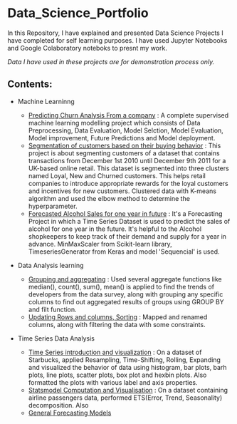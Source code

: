 # Data_Science_Portfolio
In this Repository, I have explained and presented Data Science Projects I have completed for self learning purposes. I have used Jupyter Notebooks and Google Colaboratory noteboks to presnt my work.

_Data I have used in these projects are for demonstration process only._

## Contents:
- Machine Learninng
    - [Predicting Churn Analysis From a company](https://github.com/surajk150741/Data_Science_Projects/blob/main/Churn%20Analysis/Churn%20Analysis.ipynb) : A complete supervised machine learning modelling project which consists of Data Preprocessing, Data Evaluation, Model Selction, Model Evaluation, Model improvement, Future Predictions and Model deployment.
    - [Segmentation of customers based on their buying behavior](https://github.com/surajk150741/Data_Science_Projects/blob/main/Churn%20Analysis/Churn%20Analysis.ipynb) : This project is about segmenting customers of a dataset that contains transactions from December 1st 2010 until December 9th 2011 for a UK-based online retail. This dataset is segmented into three clusters named Loyal, New and Churned customers. This helps retail companies to introduce appropriate rewards for the loyal customers and incentives for new customers. Clustered data with K-means algorithm and used the elbow method to determine the hyperparameter.
    - [Forecasted Alcohol Sales for one year in future](https://github.com/surajk150741/Data_Science_Projects/blob/main/Time%20Series%20Forecasting/Keras_and_RNN(LSTM)_Project.ipynb) : It's a Forecasting Project in which a Time Series Dataset is used to predict the sales of alcohol for one year in the future. It's helpful to the Alcohol shopkeepers to keep track of their demand and supply for a year in advance. MinMaxScaler from Scikit-learn library, TimeseriesGenerator from Keras and model 'Sequencial' is used.

- Data Analysis learning
    - [Grouping and aggregating](https://github.com/surajk150741/Data_Science_Projects/blob/main/Stack%20Overflow%20Developer%20Survey%20Analysis/Pandas_Grouping%20and%20aggregating.ipynb) : Used several aggregate functions like median(), count(), sum(), mean() is applied to find the trends of developers from the data survey, along with grouping any specific columns to find out aggregated results of groups using GROUP BY and filt function.
    - [Updating Rows and columns, Sorting](https://github.com/surajk150741/Data_Science_Projects/tree/main/Stack%20Overflow%20Developer%20Survey%20Analysis) : Mapped and renamed columns, along with filtering the data with some constraints.

- Time Series Data Analysis
    - [Time Series introduction and visualization](https://github.com/surajk150741/Data_Science_Projects/tree/main/Time%20series%20Data%20Analysis/Introduction%20and%20visualization) : On a dataset of Starbucks, applied Resampling, Time-Shifting, Rolling, Expanding and visualized the behavior of data using histogram, bar plots, barh plots, line plots, scatter plots, box plot and hexbin plots. Also formatted the plots with various label and axis properties. 
    - [Statsmodel Computation and Visualisation](https://github.com/surajk150741/Data_Science_Projects/tree/main/Time%20series%20Data%20Analysis/Statsmodel) : On a dataset containing airline passengers data, performed ETS(Error, Trend, Seasonality) decomposition. Also 
    - [General Forecasting Models](https://github.com/surajk150741/Data_Science_Projects/tree/main/Time%20series%20Data%20Analysis/General%20Forecasting%20Models) 
